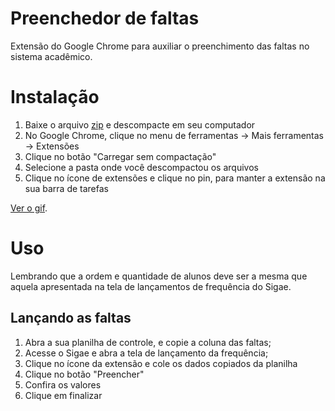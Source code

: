 # Preenchedor de faltas

Extensão do Google Chrome para auxiliar o preenchimento das faltas no sistema acadêmico.

# Instalação

1. Baixe o arquivo [zip](https://github.com/hugoperlin/preenchedor_sigae/archive/refs/heads/main.zip) e descompacte em seu computador
2. No Google Chrome, clique no menu de ferramentas -> Mais ferramentas -> Extensões
3. Clique no botão "Carregar sem compactação"
4. Selecione a pasta onde você descompactou os arquivos
5. Clique no ícone de extensões e clique no pin, para manter a extensão na sua barra de tarefas

[Ver o gif](https://github.com/hugoperlin/preenchedor_sigae/blob/main/imgs/instalacao.gif?raw=true).

# Uso

Lembrando que a ordem e quantidade de alunos deve ser a mesma que aquela apresentada na tela de lançamentos de frequência do Sigae.

## Lançando as faltas

1. Abra a sua planilha de controle, e copie a coluna das faltas;
2. Acesse o Sigae e abra a tela de lançamento da frequência;
3. Clique no ícone da extensão e cole os dados copiados da planilha
4. Clique no botão "Preencher"
5. Confira os valores
6. Clique em finalizar  

